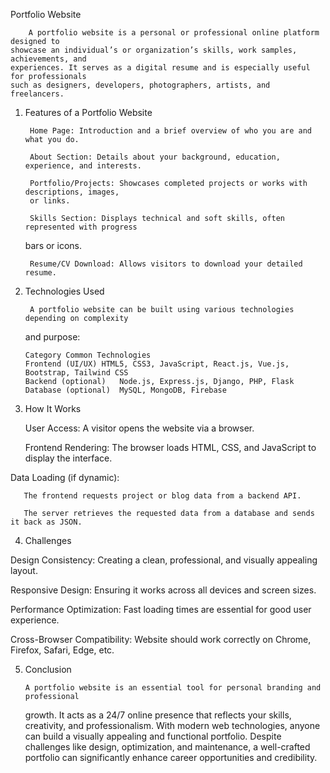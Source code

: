 Portfolio Website

        A portfolio website is a personal or professional online platform designed to 
    showcase an individual’s or organization’s skills, work samples, achievements, and 
    experiences. It serves as a digital resume and is especially useful for professionals 
    such as designers, developers, photographers, artists, and freelancers.

1. Features of a Portfolio Website

        Home Page: Introduction and a brief overview of who you are and what you do.

        About Section: Details about your background, education, experience, and interests.

        Portfolio/Projects: Showcases completed projects or works with descriptions, images,
        or links.

        Skills Section: Displays technical and soft skills, often represented with progress
   bars or icons.

        Resume/CV Download: Allows visitors to download your detailed resume.

3. Technologies Used

        A portfolio website can be built using various technologies depending on complexity
    and purpose:

       Category	Common Technologies
       Frontend (UI/UX)	HTML5, CSS3, JavaScript, React.js, Vue.js, Bootstrap, Tailwind CSS
       Backend (optional)	Node.js, Express.js, Django, PHP, Flask
       Database (optional)	MySQL, MongoDB, Firebase

5. How It Works

   User Access:
       A visitor opens the website via a browser.

   Frontend Rendering:
       The browser loads HTML, CSS, and JavaScript to display the interface.

  Data Loading (if dynamic):

       The frontend requests project or blog data from a backend API.

       The server retrieves the requested data from a database and sends it back as JSON.



4. Challenges

Design Consistency:
     Creating a clean, professional, and visually appealing layout.

Responsive Design: 
     Ensuring it works across all devices and screen sizes.

Performance Optimization: 
     Fast loading times are essential for good user experience.

Cross-Browser Compatibility: 
     Website should work correctly on Chrome, Firefox, Safari, Edge, etc.

5. Conclusion

       A portfolio website is an essential tool for personal branding and professional
   growth. It acts as a 24/7 online presence that reflects your skills, creativity, and
   professionalism. With modern web technologies, anyone can build a visually appealing and
  functional portfolio. Despite challenges like design, optimization, and maintenance, a
  well-crafted portfolio can significantly enhance career opportunities and credibility.
